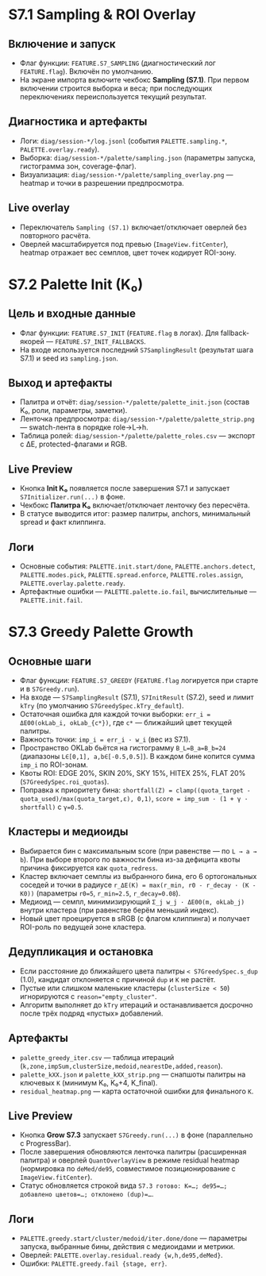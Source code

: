 # S7.1 Sampling & ROI Overlay

## Включение и запуск

* Флаг функции: `FEATURE.S7_SAMPLING` (диагностический лог `FEATURE.flag`). Включён по умолчанию.
* На экране импорта включите чекбокс **Sampling (S7.1)**. При первом включении строится выборка и веса; при последующих переключениях переиспользуется текущий результат.

## Диагностика и артефакты

* Логи: `diag/session-*/log.jsonl` (события `PALETTE.sampling.*`, `PALETTE.overlay.ready`).
* Выборка: `diag/session-*/palette/sampling.json` (параметры запуска, гистограмма зон, coverage-флаг).
* Визуализация: `diag/session-*/palette/sampling_overlay.png` — heatmap и точки в разрешении предпросмотра.

## Live overlay

* Переключатель `Sampling (S7.1)` включает/отключает оверлей без повторного расчёта.
* Оверлей масштабируется под превью (`ImageView.fitCenter`), heatmap отражает вес семплов, цвет точек кодирует ROI-зону.

# S7.2 Palette Init (K₀)

## Цель и входные данные

* Флаг функции: `FEATURE.S7_INIT` (`FEATURE.flag` в логах). Для fallback-якорей — `FEATURE.S7_INIT_FALLBACKS`.
* На входе используется последний `S7SamplingResult` (результат шага S7.1) и seed из `sampling.json`.

## Выход и артефакты

* Палитра и отчёт: `diag/session-*/palette/palette_init.json` (состав K₀, роли, параметры, заметки).
* Ленточка предпросмотра: `diag/session-*/palette/palette_strip.png` — swatch-лента в порядке role→L→h.
* Таблица ролей: `diag/session-*/palette/palette_roles.csv` — экспорт с ΔE, protected-флагами и RGB.

## Live Preview

* Кнопка **Init K₀** появляется после завершения S7.1 и запускает `S7Initializer.run(...)` в фоне.
* Чекбокс **Палитра K₀** включает/отключает ленточку без пересчёта.
* В статусе выводится итог: размер палитры, anchors, минимальный spread и факт клиппинга.

## Логи

* Основные события: `PALETTE.init.start/done`, `PALETTE.anchors.detect`, `PALETTE.modes.pick`, `PALETTE.spread.enforce`, `PALETTE.roles.assign`, `PALETTE.overlay.palette.ready`.
* Артефактные ошибки — `PALETTE.palette.io.fail`, вычислительные — `PALETTE.init.fail`.

# S7.3 Greedy Palette Growth

## Основные шаги

* Флаг функции: `FEATURE.S7_GREEDY` (`FEATURE.flag` логируется при старте и в `S7Greedy.run`).
* На входе — `S7SamplingResult` (S7.1), `S7InitResult` (S7.2), seed и лимит `kTry` (по умолчанию `S7GreedySpec.kTry_default`).
* Остаточная ошибка для каждой точки выборки: `err_i = ΔE00(okLab_i, okLab_{c*})`, где `c*` — ближайший цвет текущей палитры.
* Важность точки: `imp_i = err_i · w_i` (вес из S7.1).
* Пространство OKLab бьётся на гистограмму `B_L=B_a=B_b=24` (диапазоны `L∈[0,1], a,b∈[-0.5,0.5]`). В каждом бине копится сумма `imp_i` по ROI-зонам.
* Квоты ROI: EDGE 20%, SKIN 20%, SKY 15%, HITEX 25%, FLAT 20% (`S7GreedySpec.roi_quotas`).
* Поправка к приоритету бина: `shortfall(Z) = clamp((quota_target - quota_used)/max(quota_target,ε), 0,1)`, `score = imp_sum · (1 + γ · shortfall)` с `γ=0.5`.

## Кластеры и медиоиды

* Выбирается бин с максимальным score (при равенстве — по `L → a → b`). При выборе второго по важности бина из-за дефицита квоты причина фиксируется как `quota_redress`.
* Кластер включает семплы из выбранного бина, его 6 ортогональных соседей и точки в радиусе `r_ΔE(K) = max(r_min, r0 - r_decay · (K - K0))` (параметры `r0=5`, `r_min=2.5`, `r_decay=0.08`).
* Медиоид — семпл, минимизирующий `Σ_j w_j · ΔE00(m, okLab_j)` внутри кластера (при равенстве берём меньший индекс).
* Новый цвет проецируется в sRGB (с флагом клиппинга) и получает ROI-роль по ведущей зоне кластера.

## Дедупликация и остановка

* Если расстояние до ближайшего цвета палитры `< S7GreedySpec.s_dup` (1.0), кандидат отклоняется с причиной `dup` и `K` не растёт.
* Пустые или слишком маленькие кластеры (`clusterSize < 50`) игнорируются с `reason="empty_cluster"`.
* Алгоритм выполняет до `kTry` итераций и останавливается досрочно после трёх подряд «пустых» добавлений.

## Артефакты

* `palette_greedy_iter.csv` — таблица итераций (`k,zone,impSum,clusterSize,medoid,nearestDe,added,reason`).
* `palette_kXX.json` и `palette_kXX_strip.png` — снапшоты палитры на ключевых `K` (минимум K₀, K₀+4, K_final).
* `residual_heatmap.png` — карта остаточной ошибки для финального `K`.

## Live Preview

* Кнопка **Grow S7.3** запускает `S7Greedy.run(...)` в фоне (параллельно с ProgressBar).
* После завершения обновляются ленточка палитры (расширенная палитра) и оверлей `QuantOverlayView` в режиме residual heatmap (нормировка по `deMed/de95`, совместимое позиционирование с `ImageView.fitCenter`).
* Статус обновляется строкой вида `S7.3 готово: K=…; de95=…; добавлено цветов=…; отклонено (dup)=…`.

## Логи

* `PALETTE.greedy.start/cluster/medoid/iter.done/done` — параметры запуска, выбранные бины, действия с медиоидами и метрики.
* Оверлей: `PALETTE.overlay.residual.ready {w,h,de95,deMed}`.
* Ошибки: `PALETTE.greedy.fail {stage, err}`.

